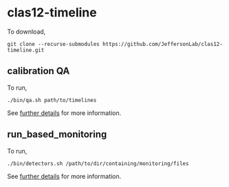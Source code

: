 # clas12-timeline

To download,
```
git clone --recurse-submodules https://github.com/JeffersonLab/clas12-timeline.git
```

## calibration QA

To run,
```
./bin/qa.sh path/to/timelines
```

See [further details](https://github.com/JeffersonLab/clas12-timeline/blob/main/calib-qa/README.md) for more information.

## run_based_monitoring

To run, 
```
./bin/detectors.sh /path/to/dir/containing/monitoring/files
```

See [further details](https://github.com/Sangbaek/run_based_monitoring/blob/master/README.md) for more information.

